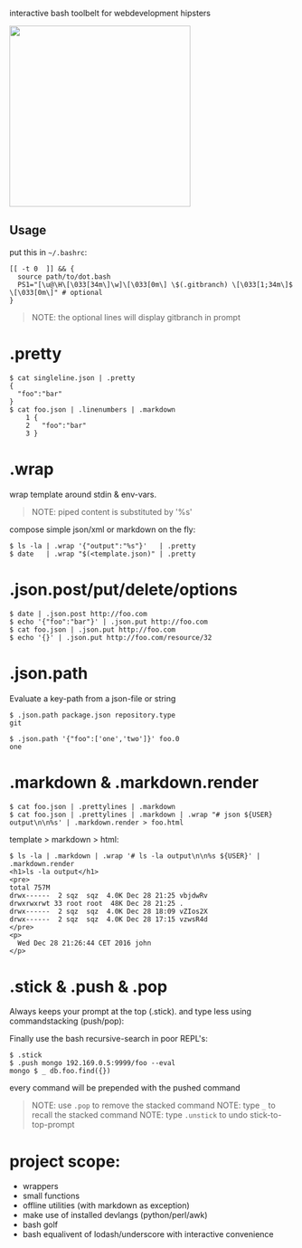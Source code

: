interactive bash toolbelt for webdevelopment hipsters

<img src="https://media.giphy.com/media/ZcqHDQUJm1nZC/giphy.gif" width="320"/>

## Usage

put this in `~/.bashrc`:

    [[ -t 0  ]] && { 
      source path/to/dot.bash 
      PS1="[\u@\H\[\033[34m\]\w]\[\033[0m\] \$(.gitbranch) \[\033[1;34m\]$ \[\033[0m\]" # optional
    }    

> NOTE: the optional lines will display gitbranch in prompt

# .pretty 

    $ cat singleline.json | .pretty
    {
      "foo":"bar"
    }
    $ cat foo.json | .linenumbers | .markdown
        1 {
        2   "foo":"bar"
        3 }

# .wrap

wrap template around stdin & env-vars.

> NOTE: piped content is substituted by '%s'

compose simple json/xml or markdown on the fly:

    $ ls -la | .wrap '{"output":"%s"}'   | .pretty 
    $ date   | .wrap "$(<template.json)" | .pretty

# .json.post/put/delete/options 

    $ date | .json.post http://foo.com 
    $ echo '{"foo":"bar"}' | .json.put http://foo.com
    $ cat foo.json | .json.put http://foo.com 
    $ echo '{}' | .json.put http://foo.com/resource/32

# .json.path

Evaluate a key-path from a json-file or string

    $ .json.path package.json repository.type 
    git 

    $ .json.path '{"foo":['one','two']}' foo.0
    one


# .markdown & .markdown.render
    
    $ cat foo.json | .prettylines | .markdown
    $ cat foo.json | .prettylines | .markdown | .wrap "# json ${USER} output\n\n%s' | .markdown.render > foo.html


template > markdown > html:

    $ ls -la | .markdown | .wrap '# ls -la output\n\n%s ${USER}' | .markdown.render
    <h1>ls -la output</h1>
    <pre>
    total 757M
    drwx------  2 sqz  sqz  4.0K Dec 28 21:25 vbjdwRv
    drwxrwxrwt 33 root root  48K Dec 28 21:25 .
    drwx------  2 sqz  sqz  4.0K Dec 28 18:09 vZIos2X
    drwx------  2 sqz  sqz  4.0K Dec 28 17:15 vzwsR4d
    </pre>
    <p>
      Wed Dec 28 21:26:44 CET 2016 john
    </p>

# .stick & .push & .pop 

Always keeps your prompt at the top (.stick). and type less using commandstacking (push/pop):

Finally use the bash recursive-search in poor REPL's:
 
    $ .stick 
    $ .push mongo 192.169.0.5:9999/foo --eval
    mongo $ _ db.foo.find({})                 

every command will be prepended with the pushed command
 
> NOTE: use `.pop` to remove the stacked command
> NOTE: type `_` to recall the stacked command 
> NOTE: type `.unstick` to undo stick-to-top-prompt


# project scope:

* wrappers 
* small functions
* offline utilities  (with markdown as exception)
* make use of installed devlangs (python/perl/awk)
* bash golf 
* bash equalivent of lodash/underscore with interactive convenience

